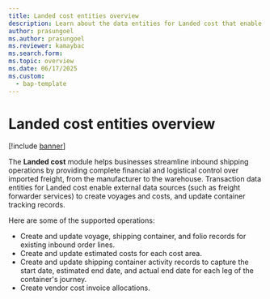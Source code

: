 ```yaml
---
title: Landed cost entities overview
description: Learn about the data entities for Landed cost that enable external data sources to create voyages and costs, and update container tracking records.
author: prasungoel 
ms.author: prasungoel 
ms.reviewer: kamaybac
ms.search.form:
ms.topic: overview
ms.date: 06/17/2025
ms.custom: 
  - bap-template
---
```


# Landed cost entities overview

[!include [banner](../includes/banner.md)]

The **Landed cost** module helps businesses streamline inbound shipping operations by providing complete financial and logistical control over imported freight, from the manufacturer to the warehouse. Transaction data entities for Landed cost enable external data sources (such as freight forwarder services) to create voyages and costs, and update container tracking records.

Here are some of the supported operations:

- Create and update voyage, shipping container, and folio records for existing inbound order lines.
- Create and update estimated costs for each cost area.
- Create and update shipping container activity records to capture the start date, estimated end date, and actual end date for each leg of the container's journey.
- Create vendor cost invoice allocations.

